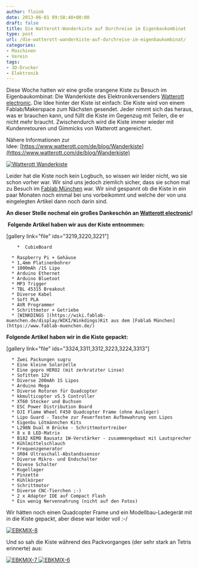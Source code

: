 ```yaml
---
author: floink
date: 2013-06-01 09:58:40+00:00
draft: false
title: Die Watterott-Wanderkiste auf Durchreise im Eigenbaukombinat
type: post
url: /die-watterott-wanderkiste-auf-durchreise-im-eigenbaukombinat/
categories:
- Maschinen
- Verein
tags:
- 3D-Drucker
- Elektronik
---
```


Diese Woche hatten wir eine große orangene Kiste zu Besuch im Eigenbaukombinat: Die Wanderkiste des Elektronikversenders [Watterott electronic](https://www.watterott.com/). Die Idee hinter der Kiste ist einfach: Die Kiste wird von einem Fablab/Makerspace zum Nächsten gesendet. Jeder nimmt sich das heraus, was er brauchen kann, und füllt die Kiste im Gegenzug mit Teilen, die er nicht mehr braucht. Zwischendurch wird die Kiste immer wieder mit Kundenretouren und Gimmicks von Watterott angereichert.

<!-- more -->

Nähere Informationen zur Idee: [https://www.watterott.com/de/blog/Wanderkiste](https://www.watterott.com/de/blog/Wanderkiste)

[![Watterott Wanderkiste](/wp-content/uploads/2013/05/963868_186578531498845_335396614_o-300x225.jpg)
](/wp-content/uploads/2013/05/963868_186578531498845_335396614_o.jpg)

Leider hat die Kiste noch kein Logbuch, so wissen wir leider nicht, wo sie schon vorher war. Wir sind uns jedoch ziemlich sicher, dass sie schon mal zu Besuch im [Fablab München](https://www.fablab-muenchen.de/) war. Wir sind gespannt ob die Kiste in ein paar Monaten noch einmal bei uns vorbeikommt und welche der von uns eingelegten Artikel dann noch darin sind.


**An dieser Stelle nochmal ein großes Dankeschön an [Watterott electronic](https://www.watterott.com/)!**


 **Folgende Artikel haben wir aus der Kiste entnommen:**

[gallery link="file" ids="3219,3220,3221"]




	    *  CubieBoard

	  * Raspberry Pi + Gehäuse
	  * 1,4mm Platinenbohrer
	  * 1000mAh /1S Lipo
	  * Arduino Ethernet
	  * Arduino Bluetoot
	  * MP3 Trigger
	  * TBL 45315 Breakout
	  * Diverse Kabel
	  * Soft PLA
	  * AVR Programmer
	  * Schrittmotor + Getriebe
	  * [WINKDINGS ](https://wiki.fablab-muenchen.de/display/WIKI/Winkdings)Kit aus dem [Fablab München](https://www.fablab-muenchen.de/)



**Folgende Artikel haben wir in die Kiste gepackt:**

[gallery link="file" ids="3324,3311,3312,3223,3224,3313"]



	  * Zwei Packungen sugru
	  * Eine kleine Solarzelle
	  * Eine gopro HERO2 (mit zerkratzter Linse)
	  * Sofitten 12V
	  * Diverse 200mAh 1S Lipos
	  * Arduino Mega
	  * Diverse Rotoren für Quadcopter
	  * kkmulticopter v5.5 Controller
	  * XT60 Stecker und Buchsen
	  * ESC Power Distribution Board
	  * DJI Flame Wheel F450 Quadcopter Frame (ohne Ausleger)
	  * Lipo Guard - Tasche zur Feuerfesten Aufbewahrung von Lipos
	  * Eigenbu Lötmännchen Kits
	  * L298N Dual H Brücke - Schrittmotortreiber
	  * 8 x 8 LED-Matrix
	  * B182 KEMO Bausatz 1W-Verstärker - zusammengebaut mit Lautsprecher
	  * Kühlmittelschlauch
	  * Frequenzgenerator
	  * SR04 Ultraschall-Abstandssensor
	  * Diverse Mikro- und Endschalter
	  * Divese Schalter
	  * Kugellager
	  * Pinzette
	  * Kühlkörper
	  * Schrittmotor
	  * Diverse CNC-Tierchen ;-)
	  * 2 x Adapter IDE auf Compact Flash
	  * Ein wenig Nervennahrung (nicht auf den Fotos)

Wir hätten noch einen Quadcopter Frame und ein Modellbau-Ladegerät mit in die Kiste gepackt, aber diese war leider voll :-/

[![EBKMIX-8](/wp-content/uploads/2013/06/EBKMIX-8-150x150.jpg)
](/wp-content/uploads/2013/06/EBKMIX-8.jpg)



Und so sah die Kiste während des Packvorganges (der sehr stark an Tetris erinnerte) aus:

[![EBKMIX-7](/wp-content/uploads/2013/06/EBKMIX-7-150x150.jpg)
](/wp-content/uploads/2013/06/EBKMIX-7.jpg) [![EBKMIX-6](/wp-content/uploads/2013/06/EBKMIX-6-150x150.jpg)
](/wp-content/uploads/2013/06/EBKMIX-6.jpg)

